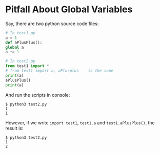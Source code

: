 # Pitfall About Global Variables

Say, there are two python source code files:

  ```python
# In test1.py
a = 1
def aPlusPlus():
  global a
  a += 1
  ```

  ```python
# In test2.py
from test1 import *
# from test1 import a, aPlusplus    is the same
print(a)
aPlusPlus()
print(a)
  ```

And run the scripts in console:

  ```console
$ python3 test2.py
1
1
  ```

However, if we write `import test1`, `test1.a` and `test1.aPlusPlus()`, the result is:

  ```console
$ python3 test2.py
1
2
  ```
